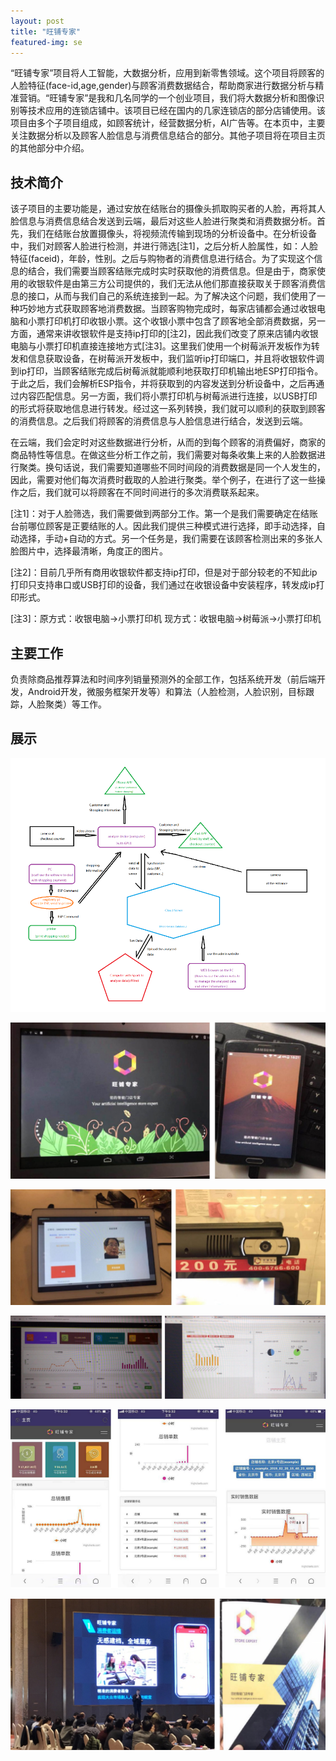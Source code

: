 ```yaml
---
layout: post
title: "旺铺专家"
featured-img: se
---
```



“旺铺专家”项目将人工智能，大数据分析，应用到新零售领域。这个项目将顾客的人脸特征(face-id,age,gender)与顾客消费数据结合，帮助商家进行数据分析与精准营销。“旺铺专家”是我和几名同学的一个创业项目，我们将大数据分析和图像识别等技术应用的连锁店铺中。该项目已经在国内的几家连锁店的部分店铺使用。该项目由多个子项目组成，如顾客统计，经营数据分析，AI广告等。在本页中，主要关注数据分析以及顾客人脸信息与消费信息结合的部分。其他子项目将在项目主页的其他部分中介绍。




## 技术简介

该子项目的主要功能是，通过安放在结账台的摄像头抓取购买者的人脸，再将其人脸信息与消费信息结合发送到云端，最后对这些人脸进行聚类和消费数据分析。首先，我们在结账台放置摄像头，将视频流传输到现场的分析设备中。在分析设备中，我们对顾客人脸进行检测，并进行筛选[注1]，之后分析人脸属性，如：人脸特征(faceid)，年龄，性别。之后与购物者的消费信息进行结合。为了实现这个信息的结合，我们需要当顾客结账完成时实时获取他的消费信息。但是由于，商家使用的收银软件是由第三方公司提供的，我们无法从他们那直接获取关于顾客消费信息的接口，从而与我们自己的系统连接到一起。为了解决这个问题，我们使用了一种巧妙地方式获取顾客地消费数据。当顾客购物完成时，每家店铺都会通过收银电脑和小票打印机打印收银小票。这个收银小票中包含了顾客地全部消费数据，另一方面，通常来讲收银软件是支持ip打印的[注2]，因此我们改变了原来店铺内收银电脑与小票打印机直接连接地方式[注3]。这里我们使用一个树莓派开发板作为转发和信息获取设备，在树莓派开发板中，我们监听ip打印端口，并且将收银软件调到ip打印，当顾客结账完成后树莓派就能顺利地获取打印机输出地ESP打印指令。于此之后，我们会解析ESP指令，并将获取到的内容发送到分析设备中，之后再通过内容匹配信息。另一方面，我们将小票打印机与树莓派进行连接，以USB打印的形式将获取地信息进行转发。经过这一系列转换，我们就可以顺利的获取到顾客的消费信息。之后我们将顾客的消费信息与人脸信息进行结合，发送到云端。

在云端，我们会定时对这些数据进行分析，从而的到每个顾客的消费偏好，商家的商品特性等信息。在做这些分析工作之前，我们需要对每条收集上来的人脸数据进行聚类。换句话说，我们需要知道哪些不同时间段的消费数据是同一个人发生的，因此，需要对他们每次消费时截取的人脸进行聚类。举个例子，在进行了这一些操作之后，我们就可以将顾客在不同时间进行的多次消费联系起来。

[注1]：对于人脸筛选，我们需要做到两部分工作。第一个是我们需要确定在结账台前哪位顾客是正要结账的人。因此我们提供三种模式进行选择，即手动选择，自动选择，手动+自动的方式。另一个任务是，我们需要在该顾客检测出来的多张人脸图片中，选择最清晰，角度正的图片。

[注2]：目前几乎所有商用收银软件都支持ip打印，但是对于部分较老的不知此ip打印只支持串口或USB打印的设备，我们通过在收银设备中安装程序，转发成ip打印形式。

[注3]：原方式：收银电脑->小票打印机         现方式：收银电脑->树莓派->小票打印机

## 主要工作

负责除商品推荐算法和时间序列销量预测外的全部工作，包括系统开发（前后端开发，Android开发，微服务框架开发等）和算法（人脸检测，人脸识别，目标跟踪，人脸聚类）等工作。


## 展示

![](/images/store_expert/p8.png)

![](/images/store_expert/p3.jpg)

![](/images/store_expert/p6.jpg)

![](/images/store_expert/p5.jpg)

![](/images/store_expert/p4.png)

![](/images/store_expert/p7.jpg)
